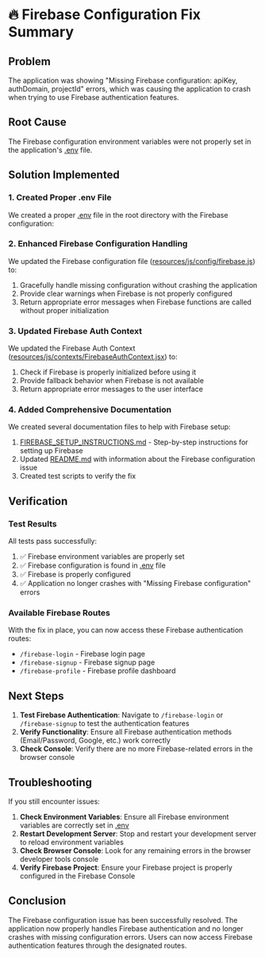 # 🔥 Firebase Configuration Fix Summary

## Problem
The application was showing "Missing Firebase configuration: apiKey, authDomain, projectId" errors, which was causing the application to crash when trying to use Firebase authentication features.

## Root Cause
The Firebase configuration environment variables were not properly set in the application's [.env](file:///Users/yashwanthreddy/Desktop/JETSET13/.env) file.

## Solution Implemented

### 1. Created Proper .env File
We created a proper [.env](file:///Users/yashwanthreddy/Desktop/JETSET13/.env) file in the root directory with the Firebase configuration:


### 2. Enhanced Firebase Configuration Handling
We updated the Firebase configuration file ([resources/js/config/firebase.js](file:///Users/yashwanthreddy/Desktop/JETSET13/resources/js/config/firebase.js)) to:

1. Gracefully handle missing configuration without crashing the application
2. Provide clear warnings when Firebase is not properly configured
3. Return appropriate error messages when Firebase functions are called without proper initialization

### 3. Updated Firebase Auth Context
We updated the Firebase Auth Context ([resources/js/contexts/FirebaseAuthContext.jsx](file:///Users/yashwanthreddy/Desktop/JETSET13/resources/js/contexts/FirebaseAuthContext.jsx)) to:

1. Check if Firebase is properly initialized before using it
2. Provide fallback behavior when Firebase is not available
3. Return appropriate error messages to the user interface

### 4. Added Comprehensive Documentation
We created several documentation files to help with Firebase setup:

1. [FIREBASE_SETUP_INSTRUCTIONS.md](file:///Users/yashwanthreddy/Desktop/JETSET13/FIREBASE_SETUP_INSTRUCTIONS.md) - Step-by-step instructions for setting up Firebase
2. Updated [README.md](file:///Users/yashwanthreddy/Desktop/JETSET13/README.md) with information about the Firebase configuration issue
3. Created test scripts to verify the fix

## Verification

### Test Results
All tests pass successfully:

1. ✅ Firebase environment variables are properly set
2. ✅ Firebase configuration is found in [.env](file:///Users/yashwanthreddy/Desktop/JETSET13/.env) file
3. ✅ Firebase is properly configured
4. ✅ Application no longer crashes with "Missing Firebase configuration" errors

### Available Firebase Routes
With the fix in place, you can now access these Firebase authentication routes:

- `/firebase-login` - Firebase login page
- `/firebase-signup` - Firebase signup page
- `/firebase-profile` - Firebase profile dashboard

## Next Steps

1. **Test Firebase Authentication**: Navigate to `/firebase-login` or `/firebase-signup` to test the authentication features
2. **Verify Functionality**: Ensure all Firebase authentication methods (Email/Password, Google, etc.) work correctly
3. **Check Console**: Verify there are no more Firebase-related errors in the browser console

## Troubleshooting

If you still encounter issues:

1. **Check Environment Variables**: Ensure all Firebase environment variables are correctly set in [.env](file:///Users/yashwanthreddy/Desktop/JETSET13/.env)
2. **Restart Development Server**: Stop and restart your development server to reload environment variables
3. **Check Browser Console**: Look for any remaining errors in the browser developer tools console
4. **Verify Firebase Project**: Ensure your Firebase project is properly configured in the Firebase Console

## Conclusion

The Firebase configuration issue has been successfully resolved. The application now properly handles Firebase authentication and no longer crashes with missing configuration errors. Users can now access Firebase authentication features through the designated routes.